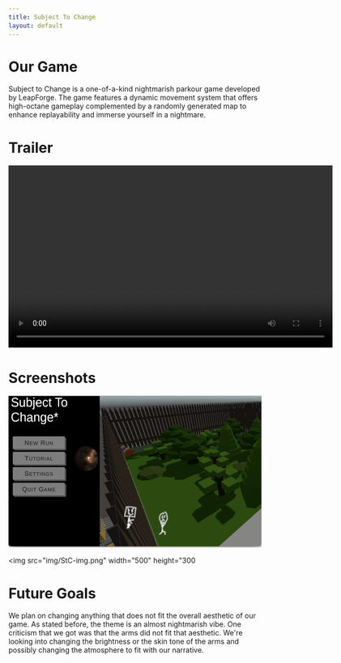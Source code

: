 ```yaml
---
title: Subject To Change
layout: default
---
```


# Our Game

Subject to Change is a one-of-a-kind nightmarish parkour game developed by LeapForge. The game features a dynamic movement system that offers high-octane gameplay complemented by a randomly generated map to enhance replayability and immerse yourself in a nightmare.

# Trailer

<video width="640" height="360" controls>
  <source src="img/StCtrailer.mp4" type="video/mp4">
</video>

# Screenshots

<img src="img/StCMenu.png" width="500" height="300">

<img src="img/StC-img.png" width="500" height="300

# Future Goals

We plan on changing anything that does not fit the overall aesthetic of our game. As stated before, the theme is an almost nightmarish vibe. One criticism that we got was that the arms did not fit that aesthetic. We're looking into changing the brightness or the skin tone of the arms and possibly changing the atmosphere to fit with our narrative.   
